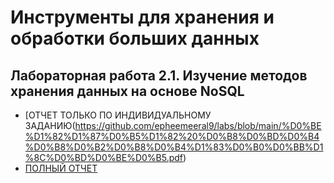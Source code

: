 # Инструменты для хранения и обработки больших данных
## Лабораторная работа 2.1. Изучение методов хранения данных на основе NoSQL
- [ОТЧЕТ ТОЛЬКО ПО ИНДИВИДУАЛЬНОМУ ЗАДАНИЮ(https://github.com/epheemeeral9/labs/blob/main/%D0%BE%D1%82%D1%87%D0%B5%D1%82%20%D0%B8%D0%BD%D0%B4%D0%B8%D0%B2%D0%B8%D0%B4%D1%83%D0%B0%D0%BB%D1%8C%D0%BD%D0%BE%D0%B5.pdf)
- [ПОЛНЫЙ ОТЧЕТ](https://github.com/epheemeeral9/labs/blob/main/%D0%BB%D0%B11.pdf)
